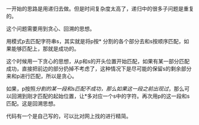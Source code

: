 一开始的思路是用递归去做。但是时间复杂度太高了，递归中的很多子问题是重复的。

这个问题需要用到贪心、回溯的思想。

用模式p去匹配字符串s，其实就是将p按* 分割的各个部分去和s按顺序匹配，如果能够匹配上，那就是成功的。

这个时候用一下贪心的思想，从p和s的开头位置开始匹配，如果有某一部分匹配成功，直接把前边的部分扔掉不考虑了，这种情况下是尽可能的保留s的剩余部分来和p进行匹配，所以是贪心。

如果，p按照*分割的某一段和s匹配不成功，那么如果这一段之前出现过*，那么可以回溯到刚才匹配的起始位置，让*多对应一个s中的字符。再次用p的这一段和s匹配。这是回溯思想。

代码有一个是自己写的，可以比对网上找的进行精简。
